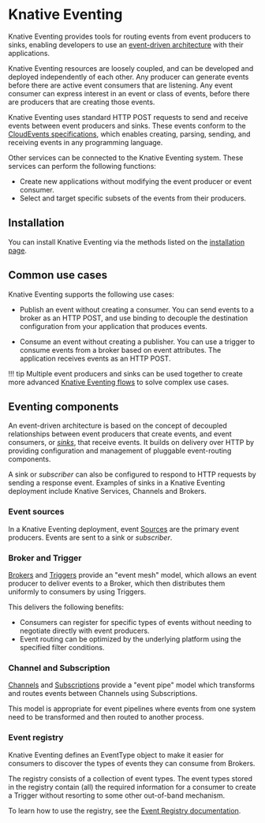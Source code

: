 # Knative Eventing

Knative Eventing provides tools for routing events from event producers to sinks, enabling developers to use an [event-driven architecture](https://en.wikipedia.org/wiki/Event-driven_architecture) with their applications.

Knative Eventing resources are loosely coupled, and can be developed and deployed independently of each other. Any producer can generate events before there are active event consumers that are listening. Any event consumer can express interest in an event or class of events, before there are producers that are creating those events.

Knative Eventing uses standard HTTP POST requests to send and receive events between event producers and sinks. These events conform to the [CloudEvents specifications](https://cloudevents.io/), which enables creating, parsing, sending, and receiving events in any programming language.

Other services can be connected to the Knative Eventing system. These services can perform the following functions:

- Create new applications without modifying the event producer or event   consumer.
- Select and target specific subsets of the events from their producers.

## Installation

You can install Knative Eventing via the methods listed on the [installation page](../install/README.md).
## Common use cases

Knative Eventing supports the following use cases:

- Publish an event without creating a consumer. You can send events to a broker as an HTTP POST, and use binding to decouple the destination configuration from your application that produces events.

- Consume an event without creating a publisher. You can use a trigger to consume events from a broker based on event attributes. The application receives events as an HTTP POST.

!!! tip
    Multiple event producers and sinks can be used together to create more advanced [Knative Eventing flows](flows/README.md) to solve complex use cases.

<!--TODO: What about channels?-->

## Eventing components

An event-driven architecture is based on the concept of decoupled relationships between event producers that create events, and event consumers, or [_sinks_](../eventing/sinks/README.md), that receive events. It builds on  delivery over HTTP by providing configuration and management of pluggable event-routing components.

A sink or _subscriber_ can also be configured to respond to HTTP requests by sending a response event. Examples of sinks in a Knative Eventing deployment include Knative Services, Channels and Brokers.

### Event sources

In a Knative Eventing deployment, event [Sources](../eventing/sources/README.md) are the primary event producers. Events are sent to a sink or _subscriber_.

### Broker and Trigger

[Brokers](../eventing/broker/README.md) and [Triggers](../eventing/broker/triggers/README.md) provide an "event mesh" model, which allows an event producer to deliver events to a Broker, which then distributes them uniformly to consumers by using Triggers.

This delivers the following benefits:

- Consumers can register for specific types of events without needing to
  negotiate directly with event producers.
- Event routing can be optimized by the underlying platform using the specified
  filter conditions.

### Channel and Subscription

[Channels](../eventing/channels/README.md) and [Subscriptions](../eventing/channels/subscriptions.md) provide a "event pipe" model which transforms and routes events between Channels using Subscriptions.

This model is appropriate for event pipelines where events from one system need to be transformed and then routed to another process.

### Event registry

Knative Eventing defines an EventType object to make it easier for consumers to
discover the types of events they can consume from Brokers.

The registry consists of a collection of event types. The event types stored in
the registry contain (all) the required information for a consumer to create a
Trigger without resorting to some other out-of-band mechanism.

To learn how to use the registry, see the [Event Registry documentation](event-registry.md).


